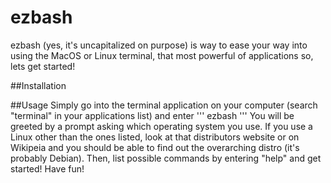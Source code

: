 # ezbash
ezbash (yes, it's uncapitalized on purpose) is way to ease your way into using the MacOS or Linux terminal, that most powerful of applications so, lets get started!

##Installation

##Usage
Simply go into the terminal application on your computer (search "terminal" in your applications list) and enter
'''
ezbash
'''
You will be greeted by a prompt asking which operating system you use. If you use a Linux other than the ones listed, look at that distributors website or on Wikipeia and you should be able to find out the overarching distro (it's probably Debian). Then, list possible commands by entering "help" and get started! Have fun!
